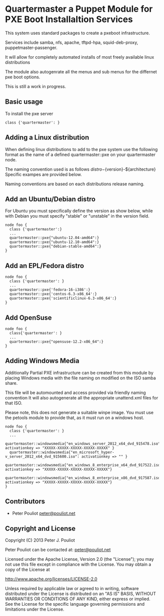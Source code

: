 Quartermaster a Puppet Module for PXE Boot Installaltion Services
=================================================================

This system uses standard packages to create a pxeboot infrastructure.

Services include samba, nfs, apache, tftpd-hpa, squid-deb-proxy, puppetmaster-passenger.

It will allow for completely automated installs of most freely available linux distributions

The module also autogenrate all the menus and sub menus for the differnet pxe boot options.



This is still a work in progress.

Basic usage
-----------

To install the pxe server

    class {'quartermaster': }

Adding a Linux distribution
---------------------------
When defining linux distributions to add to the pxe system use the following format as the name of
a defined quartermaster::pxe on your quartermaster node.

The naming convention used is as follows ${distro}-${version}-${architecture}
Specific exampes are provided below.

Naming conventions are based on each distributions release naming.


Add an Ubuntu/Debian distro
---------------------------
For Ubuntu you must specifically define the version as show below, while with Debian you must specify 
"stable" or "unstable" in the version field.


    node foo { 
      class {'quartermaster':}
      ...
      quartermaster::pxe{"ubuntu-12.04-amd64":}
      quartermaster::pxe{"ubuntu-12.10-amd64":}
      quartermaster::pxe{"debian-stable-amd64":}
    }


Add an EPL/Fedora distro
------------------------

    node foo {
      class {'quartermaster': }
      ...
      quartermaster::pxe{'fedora-16-i386':}
      quartermaster::pxe{'centos-6.3-x86_64':}
      quartermaster::pxe{'scientificlinux-6.3-x86_64':}
    }

Add OpenSuse
------------
    node foo {
      class{'quartermaster': }
      ...
      quartermaster::pxe{"opensuse-12.2-x86_64":}
    }


Adding Windows Media
--------------------

Additionally Partial PXE infrastructure can be created from this module by placing 
Windows media with the file naming on modified on the ISO samba share.

This file will be automounted and access provided via friendly naming convention
It will also autogenerate all the appropriate unattend.xml files for that ISO.

Please note, this does not generate a suitable winpe image.  You must use 
the petools module to provide that, as it must run on a windows host.

    node foo {
      class {'quartermaster': }
      ...
      quartermaster::windowsmedia{"en_windows_server_2012_x64_dvd_915478.iso": activationkey => "XXXXX-XXXXX-XXXXX-XXXXX-XXXXX" }
      quartermaster::windowsmedia{"en_microsoft_hyper-v_server_2012_x64_dvd_915600.iso": activationkey => "" }
      quartermaster::windowsmedia{"en_windows_8_enterprise_x64_dvd_917522.iso": activationkey => "XXXXX-XXXXX-XXXXX-XXXXX-XXXXX"}
      quartermaster::windowsmedia{"en_windows_8_enterprise_x86_dvd_917587.iso": activationkey => "XXXXX-XXXXX-XXXXX-XXXXX-XXXXX"}
    }

Contributors
------------

 * Peter Pouliot <peter@pouliot.net>

Copyright and License
---------------------

Copyright (C) 2013 Peter J. Pouliot

Peter Pouliot can be contacted at: peter@pouliot.net

Licensed under the Apache License, Version 2.0 (the "License");
you may not use this file except in compliance with the License.
You may obtain a copy of the License at

  http://www.apache.org/licenses/LICENSE-2.0

Unless required by applicable law or agreed to in writing, software
distributed under the License is distributed on an "AS IS" BASIS,
WITHOUT WARRANTIES OR CONDITIONS OF ANY KIND, either express or implied.
See the License for the specific language governing permissions and
limitations under the License.
